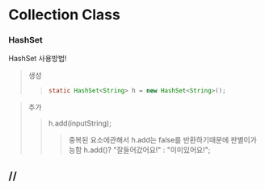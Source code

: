 # Collection Class

### HashSet<type>
HashSet 사용방법!

>생성
>> ```java
>>static HashSet<String> h = new HashSet<String>();
>>```
  
>추가
>>h.add(inputString);
>>>중복된 요소에관해서 h.add는 false를 반환하기때문에 판별이가능함
h.add()? "잘들어갔어요!" : "이미있어요!";

//
---
